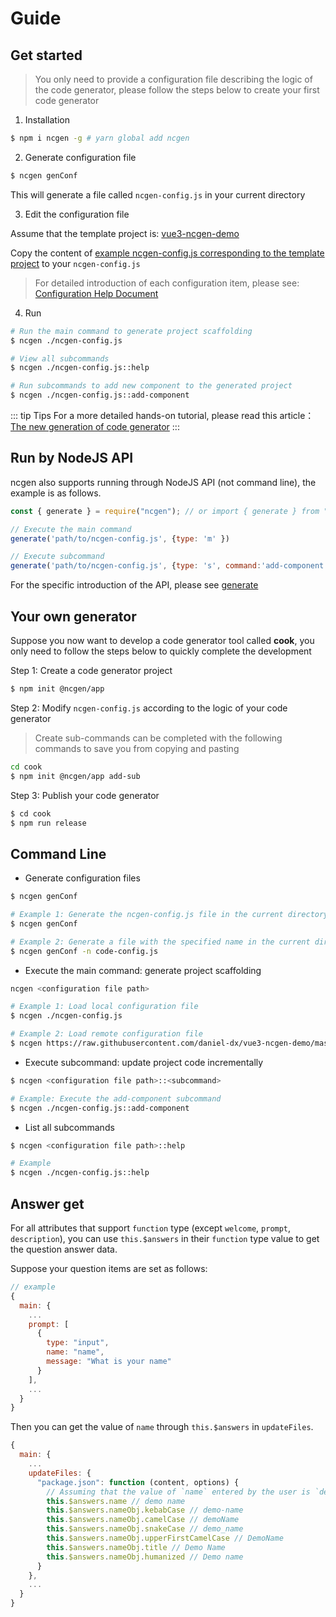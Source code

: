 # Guide

## Get started

> You only need to provide a configuration file describing the logic of the code generator, please follow the steps below to create your first code generator

1. Installation

```bash
$ npm i ncgen -g # yarn global add ncgen
```

2. Generate configuration file

```bash
$ ncgen genConf
```

This will generate a file called `ncgen-config.js` in your current directory

3. Edit the configuration file

Assume that the template project is: [vue3-ncgen-demo](https://github.com/daniel-dx/vue3-ncgen-demo)

Copy the content of [example ncgen-config.js corresponding to the template project](https://github.com/daniel-dx/vue3-ncgen-demo/blob/master/ncgen-config.js) to your `ncgen-config.js`

> For detailed introduction of each configuration item, please see: [Configuration Help Document](config.html)

4. Run

```sh
# Run the main command to generate project scaffolding
$ ncgen ./ncgen-config.js

# View all subcommands
$ ncgen ./ncgen-config.js::help

# Run subcommands to add new component to the generated project
$ ncgen ./ncgen-config.js::add-component
```

::: tip Tips
For a more detailed hands-on tutorial, please read this article：[The new generation of code generator](https://dev.to/danieldx/the-new-generation-of-code-generator-26h1)
:::

## Run by NodeJS API

ncgen also supports running through NodeJS API (not command line), the example is as follows.

```js
const { generate } = require("ncgen"); // or import { generate } from "ncgen"

// Execute the main command
generate('path/to/ncgen-config.js', {type: 'm' })

// Execute subcommand
generate('path/to/ncgen-config.js', {type: 's', command:'add-component' })

```

For the specific introduction of the API, please see [generate](/API.html#generate-config-options-%E2%87%92-promise)

## Your own generator

Suppose you now want to develop a code generator tool called **cook**, you only need to follow the steps below to quickly complete the development

Step 1: Create a code generator project

```sh
$ npm init @ncgen/app
```

Step 2: Modify `ncgen-config.js` according to the logic of your code generator

> Create sub-commands can be completed with the following commands to save you from copying and pasting

```sh
cd cook
$ npm init @ncgen/app add-sub
```

Step 3: Publish your code generator

```sh
$ cd cook
$ npm run release
```

## Command Line

- Generate configuration files

```bash
$ ncgen genConf

# Example 1: Generate the ncgen-config.js file in the current directory
$ ncgen genConf

# Example 2: Generate a file with the specified name in the current directory
$ ncgen genConf -n code-config.js
```

- Execute the main command: generate project scaffolding

```bash
ncgen <configuration file path>

# Example 1: Load local configuration file
$ ncgen ./ncgen-config.js

# Example 2: Load remote configuration file
$ ncgen https://raw.githubusercontent.com/daniel-dx/vue3-ncgen-demo/master/ncgen-config.js
```

- Execute subcommand: update project code incrementally

```bash
$ ncgen <configuration file path>::<subcommand>

# Example: Execute the add-component subcommand
$ ncgen ./ncgen-config.js::add-component
```

- List all subcommands

```bash
$ ncgen <configuration file path>::help

# Example
$ ncgen ./ncgen-config.js::help
```

## Answer get

For all attributes that support `function` type (except `welcome`, `prompt`, `description`), you can use `this.$answers` in their `function` type value to get the question answer data.

Suppose your question items are set as follows:

```js
// example
{
  main: {
    ...
    prompt: [
      {
        type: "input",
        name: "name",
        message: "What is your name"
      }
    ],
    ...
  }
}
```

Then you can get the value of `name` through `this.$answers` in `updateFiles`.

```js
{
  main: {
    ...
    updateFiles: {
      "package.json": function (content, options) {
        // Assuming that the value of `name` entered by the user is `demo name`, then you can get the value in various formats through the following
        this.$answers.name // demo name
        this.$answers.nameObj.kebabCase // demo-name
        this.$answers.nameObj.camelCase // demoName
        this.$answers.nameObj.snakeCase // demo_name
        this.$answers.nameObj.upperFirstCamelCase // DemoName
        this.$answers.nameObj.title // Demo Name
        this.$answers.nameObj.humanized // Demo name
      }
    },
    ...
  }
}
```
